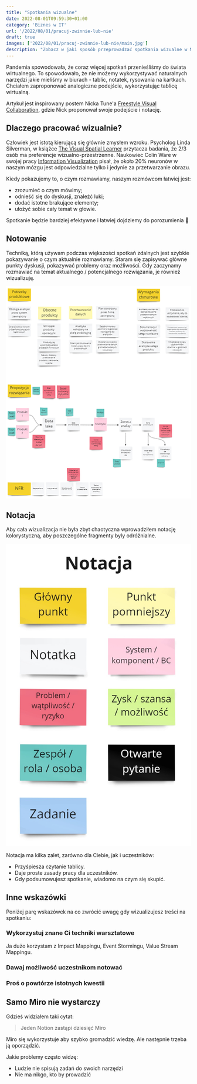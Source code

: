 ```yaml
---
title: "Spotkania wizualne"
date: 2022-08-01T09:59:30+01:00
category: 'Biznes w IT'
url: '/2022/08/01/pracuj-zwinnie-lub-nie'
draft: true
images: ['2022/08/01/pracuj-zwinnie-lub-nie/main.jpg']
description: "Zobacz w jaki sposób przeprowadzać spotkania wizualne w Miro."
---
```


Pandemia spowodowała, że coraz więcej spotkań przenieśliśmy do świata wirtualnego. To spowodowało, że nie możemy wykorzystywać naturalnych narzędzi jakie mieliśmy w biurach - tablic, notatek, rysowania na kartkach. Chciałem zaproponować analogiczne podejście, wykorzystując tablicę wirtualną.

Artykuł jest inspirowany postem Nicka Tune'a [Freestyle Visual Collaboration](https://medium.com/nick-tune-tech-strategy-blog/freestyle-visual-collaboration-5a1e88e041cd), gdzie Nick proponował swoje podejście i notację. 

## Dlaczego pracować wizualnie?

Człowiek jest istotą kierującą się głównie zmysłem wzroku. Psycholog Linda Silverman, w książce [The Visual Spatial Learner](https://www.goodreads.com/book/show/673356.Upside_Down_Brilliance) przytacza badania, że 2/3 osób ma preferencje wizualno-przestrzenne. Naukowiec Colin Ware w swojej pracy [Information Visualization](http://www.ifs.tuwien.ac.at/~silvia/wien/vu-infovis/articles/book_information-visualization-perception-for-design_Ware_Chapter1.pdf) pisał, że około 20% neuronów w naszym mózgu jest odpowiedzialne tylko i jedynie za przetwarzanie obrazu.

Kiedy pokazujemy to, o czym rozmawiamy, naszym rozmówcom łatwiej jest:

- zrozumieć o czym mówimy;
- odnieść się do dyskusji, znaleźć luki;
- dodać istotne brakujące elementy;
- ułożyć sobie cały temat w głowie.

Spotkanie będzie bardziej efektywne i łatwiej dojdziemy do porozumienia 🤝

## Notowanie

Techniką, którą używam podczas większości spotkań zdalnych jest szybkie pokazywanie o czym aktualnie rozmawiamy. Staram się zapisywać główne punkty dyskusji, pokazywać problemy oraz możliwości. Gdy zaczynamy rozmawiać na temat aktualnego / potencjalnego rozwiązania, je również wizualizuję.

![](example.png)

## Notacja

Aby cała wizualizacja nie była zbyt chaotyczna wprowadziłem notację kolorystyczną, aby poszczególne fragmenty byly odróżnialne.

![](notacja.jpg)

Notacja ma kilka zalet, zarówno dla Ciebie, jak i uczestników:

- Przyśpiesza czytanie tablicy.
- Daje proste zasady pracy dla uczestników.
- Gdy podsumowujesz spotkanie, wiadomo na czym się skupić.

## Inne wskazówki

Poniżej parę wskazówek na co zwrócić uwagę gdy wizualizujesz treści na spotkaniu:

### Wykorzystuj znane Ci techniki warsztatowe

Ja dużo korzystam z Impact Mappingu, Event Stormingu, Value Stream Mappingu.

### Dawaj możliwość uczestnikom notować

### Proś o powtórze istotnych kwestii

## Samo Miro nie wystarczy

Gdzieś widziałem taki cytat:
> Jeden Notion zastąpi dziesięć Miro
 
Miro się wykorzystuje aby szybko gromadzić wiedzę. Ale następnie trzeba ją oporządzić. 

Jakie problemy często widzę:
- Ludzie nie spisują zadań do swoich narzędzi
- Nie ma nikgo, kto by prowadzić 